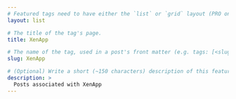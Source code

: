 ```yaml
---
# Featured tags need to have either the `list` or `grid` layout (PRO only).
layout: list

# The title of the tag's page.
title: XenApp

# The name of the tag, used in a post's front matter (e.g. tags: [<slug>]).
slug: XenApp

# (Optional) Write a short (~150 characters) description of this featured tag.
description: >
  Posts associated with XenApp
---
```

